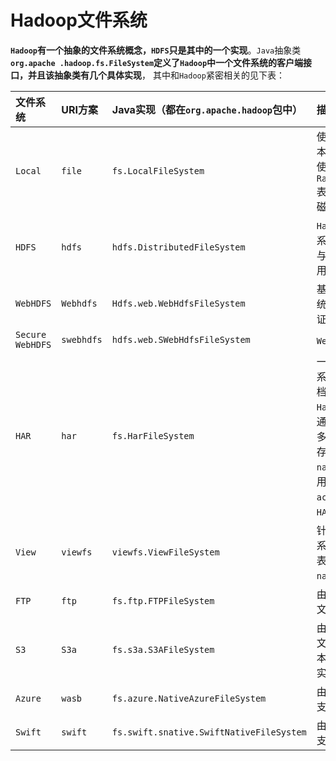 Hadoop文件系统
============================================================================
**`Hadoop`有一个抽象的文件系统概念，`HDFS`只是其中的一个实现**。`Java`抽象类 **`org.apache
.hadoop.fs.FileSystem`定义了`Hadoop`中一个文件系统的客户端接口，并且该抽象类有几个具体实现**，
其中和`Hadoop`紧密相关的见下表：

| 文件系统 | URI方案 | Java实现（都在`org.apache.hadoop`包中）| 描述 |
|:--------|:-------|:----------------------------------|:-----|
| `Local` | `file` | `fs.LocalFileSystem` | 使用客户端校验和的本地磁盘文件系统。使用`RawLocalFileSystem`表示无校验和的本地磁盘文件系统 |
| `HDFS` | `hdfs` | `hdfs.DistributedFileSystem` | `Hadoop`的分布式文件系统。将`HDFS`设计成与`MapReduce`结合使用，可以实现高性能 |
| `WebHDFS` | `Webhdfs` | `Hdfs.web.WebHdfsFileSystem` | 基于`HTTP`的文件系统，提供对`HDFS`的认证读/写访问 |
| `Secure WebHDFS` | `swebhdfs` | `hdfs.web.SWebHdfsFileSystem` | `WebHDFS`的`HTTPS`版本 |
| `HAR` | `har` | `fs.HarFileSystem` | 一个构建在其他文件系统之上用于文件存档的文件系统。`Hadoop`存档文件系统通常用于将`HDFS`中的多个文件打包成一个存档文件，以减少`namenode`内存的使用。使用`hadoop`的`achive`命令来创建`HAR`文件 |
| `View` | `viewfs` | `viewfs.ViewFileSystem` | 针对其他`Hadoop`文件系统的客户端挂载表。通常用于为联邦`namenode`创建挂载点 |
| `FTP` | `ftp` | `fs.ftp.FTPFileSystem` | 由`FTP`服务器支持的文件系统 |
| `S3` | `S3a` | `fs.s3a.S3AFileSystem` | 由`Amazon S3`支持的文件系统。替代老版本的`s3n`（`S3`原生）实现 |
| `Azure` | `wasb` | `fs.azure.NativeAzureFileSystem` | 由`Microsoft Azure`支持的文件系统 |
| `Swift` | `swift` | `fs.swift.snative.SwiftNativeFileSystem` | 由`OpenStack  Swift`支持的文件系统 |
